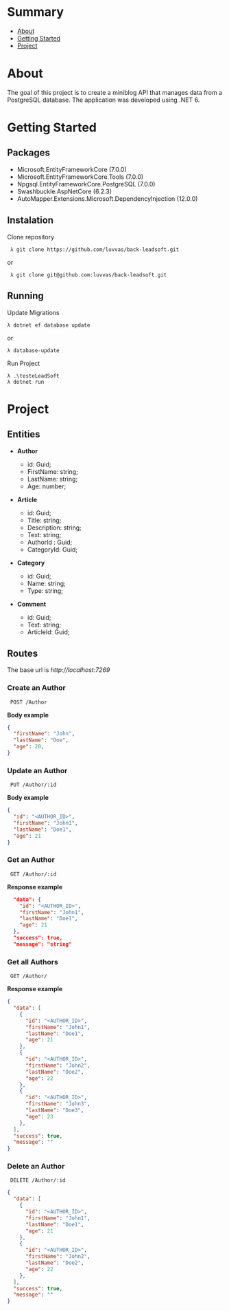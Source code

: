 # Summary

- [About](#about)
- [Getting Started](#getting_started)
- [Project](#project)

# About <a name = "about"></a>

The goal of this project is to create a miniblog API that manages data from a PostgreSQL database. The application was developed using .NET 6.

# Getting Started <a name = "getting_started"></a>

## Packages

- Microsoft.EntityFrameworkCore (7.0.0)
- Microsoft.EntityFrameworkCore.Tools (7.0.0)
- Npgsql.EntityFrameworkCore.PostgreSQL (7.0.0)
- Swashbuckle.AspNetCore (6.2.3)
- AutoMapper.Extensions.Microsoft.DependencyInjection (12.0.0)

## Instalation

Clone repository

     λ git clone https://github.com/luvvas/back-leadsoft.git
    
or

     λ git clone git@github.com:luvvas/back-leadsoft.git

## Running

Update Migrations

    λ dotnet ef database update
    
or
    
    λ database-update
    
Run Project

    λ .\testeLeadSoft
    λ dotnet run

# Project <a name = "project"></a>

## Entities

- **Author**
  - id: Guid;
  - FirstName: string;
  - LastName: string;
  - Age: number;

- **Article**
  - id: Guid;
  - Title: string;
  - Description: string;
  - Text: string;
  - AuthorId : Guid;
  - CategoryId: Guid;

- **Category**
  - id: Guid;
  - Name: string;
  - Type: string;

- **Comment**
  - id: Guid;
  - Text: string;
  - ArticleId: Guid;

## Routes

The base url is *http://localhost:7269*

### **Create an Author**

     POST /Author
     
**Body example**
```json
{
  "firstName": "John",
  "lastName": "Doe",
  "age": 20,
}
```

### **Update an Author**

     PUT /Author/:id

**Body example**
```json
{
  "id": "<AUTHOR_ID>",
  "firstName": "John1",
  "lastName": "Doe1",
  "age": 21
}
```

### **Get an Author**

     GET /Author/:id

**Response example**
```json
  "data": {
    "id": "<AUTHOR_ID>",
    "firstName": "John1",
    "lastName": "Doe1",
    "age": 21
  },
  "success": true,
  "message": "string"
```

### **Get all Authors**

     GET /Author/
     
**Response example**
```json
{
  "data": [
    {
      "id": "<AUTHOR_ID>",
      "firstName": "John1",
      "lastName": "Doe1",
      "age": 21
    },
    {
      "id": "<AUTHOR_ID>",
      "firstName": "John2",
      "lastName": "Doe2",
      "age": 22
    },
    {
      "id": "<AUTHOR_ID>",
      "firstName": "John3",
      "lastName": "Doe3",
      "age": 23
    },
  ],
  "success": true,
  "message": ""
}
```

### **Delete an Author**

     DELETE /Author/:id
     
```json
{
  "data": [
    {
      "id": "<AUTHOR_ID>",
      "firstName": "John1",
      "lastName": "Doe1",
      "age": 21
    },
    {
      "id": "<AUTHOR_ID>",
      "firstName": "John2",
      "lastName": "Doe2",
      "age": 22
    },
  ],
  "success": true,
  "message": ""
}
```
